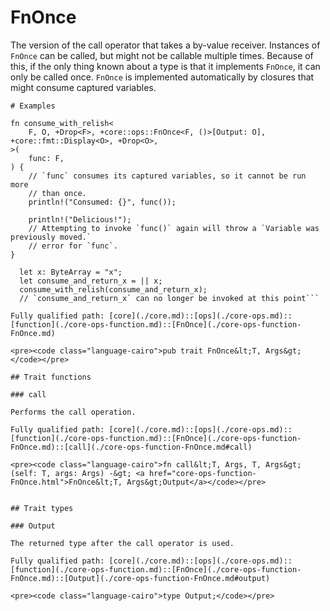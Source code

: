 # FnOnce

The version of the call operator that takes a by-value receiver.
Instances of `FnOnce` can be called, but might not be callable multiple
times. Because of this, if the only thing known about a type is that it
implements `FnOnce`, it can only be called once.
`FnOnce` is implemented automatically by closures that might consume captured
variables.
```cairo
# Examples

fn consume_with_relish<
    F, O, +Drop<F>, +core::ops::FnOnce<F, ()>[Output: O], +core::fmt::Display<O>, +Drop<O>,
>(
    func: F,
) {
    // `func` consumes its captured variables, so it cannot be run more
    // than once.
    println!("Consumed: {}", func());

    println!("Delicious!");
    // Attempting to invoke `func()` again will throw a `Variable was previously moved.`
    // error for `func`.
}

  let x: ByteArray = "x";
  let consume_and_return_x = || x;
  consume_with_relish(consume_and_return_x);
  // `consume_and_return_x` can no longer be invoked at this point```

Fully qualified path: [core](./core.md)::[ops](./core-ops.md)::[function](./core-ops-function.md)::[FnOnce](./core-ops-function-FnOnce.md)

<pre><code class="language-cairo">pub trait FnOnce&lt;T, Args&gt;</code></pre>

## Trait functions

### call

Performs the call operation.

Fully qualified path: [core](./core.md)::[ops](./core-ops.md)::[function](./core-ops-function.md)::[FnOnce](./core-ops-function-FnOnce.md)::[call](./core-ops-function-FnOnce.md#call)

<pre><code class="language-cairo">fn call&lt;T, Args, T, Args&gt;(self: T, args: Args) -&gt; <a href="core-ops-function-FnOnce.html">FnOnce&lt;T, Args&gt;Output</a></code></pre>


## Trait types

### Output

The returned type after the call operator is used.

Fully qualified path: [core](./core.md)::[ops](./core-ops.md)::[function](./core-ops-function.md)::[FnOnce](./core-ops-function-FnOnce.md)::[Output](./core-ops-function-FnOnce.md#output)

<pre><code class="language-cairo">type Output;</code></pre>



